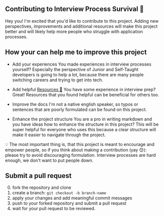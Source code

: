 ## Contributing to Interview Process Survival :unicorn:

Hey you! I'm excited that you'd like to contribute to this project. 
Adding new perspectives, improvements and additional resources will make this project better
and will likely help more people who struggle with application processes.


## How your can help me to improve this project

+ Add your experiences
  You made experiences in interview processes yourself? Especially the perspective of Junior and Self-Taught developers
  is going to help a lot, because there are many people switching careers and trying to get into tech.

+ Add helpful [Resources :hammer:](/7_RESOURCES)
  You have some experience in interview prep? Great! Resources that you found helpful can be beneficial for others too.
  
+ Improve the docs
  I'm not a native english speaker, so typos or sentences that are poorly formulated can be found on this project.
  
+ Enhance the project structure
  You are a pro in writing markdown and you have ideas how to enhance the structure in this project? This will
  be super helpful for everyone who uses this because a clear structure will make it easier to navigate through the project.

:bulb: The most important thing is, that this project is meant to encourage and empower people, 
so if you think about making a contribution (yay :blush:): please try to avoid discouraging formulation.
Interview processes are hard enough, we don't want to put people down.


## Submit a pull request

0. fork the repository and clone
1. create a branch: `git checkout -b branch-name`
2. apply your changes and add meaningful commit messages
3. push to your forked repository and submit a pull request
4. wait for your pull request to be reviewed.

